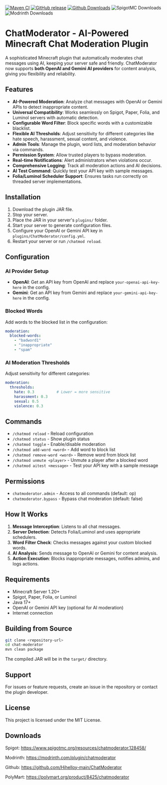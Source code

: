 [![Maven CI](https://img.shields.io/github/actions/workflow/status/Hihelloy-main/ChatModeration/maven.yml?branch=master&style=flat-square)](https://github.com/Hihelloy-main/ChatModeration/actions)
[![GitHub release](https://img.shields.io/github/v/release/Hihelloy-main/ChatModeration?style=flat-square)](https://github.com/Hihelloy-main/ChatModeration/releases)
[![Github Downloads](https://img.shields.io/github/downloads/Hihelloy-main/ChatModeration/total.svg)](https://github.com/Hihelloy-main/ChatModeration/releases)
![SpigotMC Downloads](https://img.shields.io/spiget/downloads/128458?label=Spigot%20Downloads)
![Modrinth Downloads](https://img.shields.io/modrinth/dt/chatmoderator?label=Modrinth%20Downloads)

# ChatModerator - AI-Powered Minecraft Chat Moderation Plugin

A sophisticated Minecraft plugin that automatically moderates chat messages using AI, keeping your server safe and friendly. ChatModerator now supports **both OpenAI and Gemini AI providers** for content analysis, giving you flexibility and reliability.

## Features

* **AI-Powered Moderation**: Analyze chat messages with OpenAI or Gemini APIs to detect inappropriate content.
* **Universal Compatibility**: Works seamlessly on Spigot, Paper, Folia, and Luminol servers with automatic detection.
* **Configurable Word Filter**: Block specific words with a customizable blacklist.
* **Flexible AI Thresholds**: Adjust sensitivity for different categories like hate speech, harassment, sexual content, and violence.
* **Admin Tools**: Manage the plugin, word lists, and moderation behavior via commands.
* **Permission System**: Allow trusted players to bypass moderation.
* **Real-time Notifications**: Alert administrators when violations occur.
* **Comprehensive Logging**: Track all moderation actions and AI decisions.
* **AI Test Command**: Quickly test your API key with sample messages.
* **Folia/Luminol Scheduler Support**: Ensures tasks run correctly on threaded server implementations.

## Installation

1. Download the plugin JAR file.
2. Stop your server.
3. Place the JAR in your server's `plugins/` folder.
4. Start your server to generate configuration files.
5. Configure your OpenAI or Gemini API key in `plugins/ChatModerator/config.yml`.
6. Restart your server or run `/chatmod reload`.

## Configuration

### AI Provider Setup

* **OpenAI**: Get an API key from OpenAI and replace `your-openai-api-key-here` in the config.
* **Gemini**: Get an API key from Gemini and replace `your-gemini-api-key-here` in the config.

### Blocked Words

Add words to the blocked list in the configuration:

```yaml
moderation:
  blocked-words:
    - "badword1"
    - "inappropriate"
    - "spam"
```

### AI Moderation Thresholds

Adjust sensitivity for different categories:

```yaml
moderation:
  thresholds:
    hate: 0.3          # Lower = more sensitive
    harassment: 0.3
    sexual: 0.5
    violence: 0.3
```

## Commands

* `/chatmod reload` - Reload configuration
* `/chatmod status` - Show plugin status
* `/chatmod toggle` - Enable/disable moderation
* `/chatmod add-word <word>` - Add word to block list
* `/chatmod remove-word <word>` - Remove word from block list
* `/chatmod unmute <player>` - Unmute a player after a blocked word
* `/chatmod aitest <message>` - Test your API key with a sample message

## Permissions

* `chatmoderator.admin` - Access to all commands (default: op)
* `chatmoderator.bypass` - Bypass chat moderation (default: false)

## How It Works

1. **Message Interception**: Listens to all chat messages.
2. **Server Detection**: Detects Folia/Luminol and uses appropriate schedulers.
3. **Word Filter Check**: Checks messages against your custom blocked words.
4. **AI Analysis**: Sends message to OpenAI or Gemini for content analysis.
5. **Action Execution**: Blocks inappropriate messages, notifies admins, and logs actions.

## Requirements

* Minecraft Server 1.20+
* Spigot, Paper, Folia, or Luminol
* Java 17+
* OpenAI or Gemini API key (optional for AI moderation)
* Internet connection

## Building from Source

```bash
git clone <repository-url>
cd chat-moderator
mvn clean package
```

The compiled JAR will be in the `target/` directory.

## Support

For issues or feature requests, create an issue in the repository or contact the plugin developer.

## License

This project is licensed under the MIT License.

## Downloads
Spigot: https://www.spigotmc.org/resources/chatmoderator.128458/

Modrinth: https://modrinth.com/plugin/chatmoderator

Github: https://github.com/Hihelloy-main/ChatModerator

PolyMart: https://polymart.org/product/8425/chatmoderator


